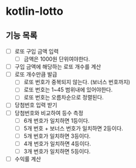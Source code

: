 # kotlin-lotto

## 기능 목록

- [ ] 로또 구입 금액 입력
  - [ ] 금액은 1000원 단위여야한다.
- [ ] 구입 금액에 해당하는 로또 개수를 계산
- [ ] 로또 개수만큼 발급
  - [ ] 로또 번호가 중복되지 않는다. (보너스 번호까지)
  - [ ] 로또 번호는 1~45 범위내에 있어야한다.
  - [ ] 로또 번호는 오름차순으로 정렬된다.
- [ ] 당첨번호 입력 받기
- [ ] 당첨번호와 비교하여 등수 측정
  - [ ] 6개 번호가 일치하면 1등이다.
  - [ ] 5개 번호 + 보너스 번호가 일치하면 2등이다.
  - [ ] 5개 번호가 일치하면 3등이다.
  - [ ] 4개 번호가 일치하면 4등이다.
  - [ ] 3개 번호가 일치하면 5등이다.
- [ ] 수익률 계산
